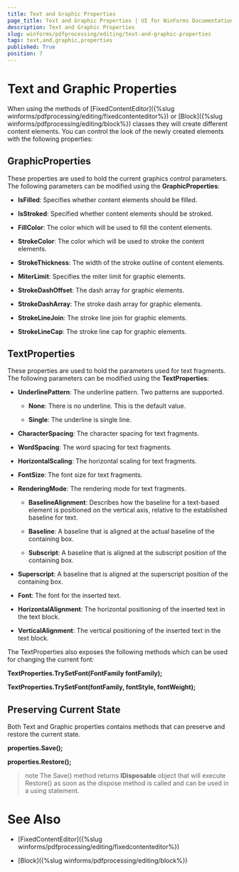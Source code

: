 ```yaml
---
title: Text and Graphic Properties
page_title: Text and Graphic Properties | UI for WinForms Documentation
description: Text and Graphic Properties
slug: winforms/pdfprocessing/editing/text-and-graphic-properties
tags: text,and,graphic,properties
published: True
position: 7
---
```


# Text and Graphic Properties

When using the methods of [FixedContentEditor]({%slug winforms/pdfprocessing/editing/fixedcontenteditor%}) or [Block]({%slug winforms/pdfprocessing/editing/block%}) classes they will create different content elements. You can control the look of the newly created elements with the following properties:

## GraphicProperties

These properties are used to hold the current graphics control parameters. The following parameters can be modified using the __GraphicProperties__:

* __IsFilled__: Specifies whether content elements should be filled.

* __IsStroked__: Specified whether content elements should be stroked.

* __FillColor__: The color which will be used to fill the content elements.            

* __StrokeColor__: The color which will be used to stroke the content elements.

* __StrokeThickness__: The width of the stroke outline of content elements.

* __MiterLimit__: Specifies the miter limit for graphic elements.

* __StrokeDashOffset__: The dash array for graphic elements.

* __StrokeDashArray__: The stroke dash array for graphic elements.

* __StrokeLineJoin__: The stroke line join for graphic elements.

* __StrokeLineCap__: The stroke line cap for graphic elements.

## TextProperties

These properties are used to hold the parameters used for text fragments. The following parameters can be modified using the __TextProperties__:

* __UnderlinePattern__: The underline pattern. Two patterns are supported.

  * __None__: There is no underline. This is the default value.
 
  * __Single__: The underline is single line.

* __CharacterSpacing__: The character spacing for text fragments.

* __WordSpacing__: The word spacing for text fragments.

* __HorizontalScaling__: The horizontal scaling for text fragments.

* __FontSize__: The font size for text fragments.

* __RenderingMode__: The rendering mode for text fragments.

  * __BaselineAlignment__: Describes how the baseline for a text-based element is positioned on the vertical axis, relative to the established baseline for text.

  * __Baseline__: A baseline that is aligned at the actual baseline of the containing box.

  * __Subscript__: A baseline that is aligned at the subscript position of the containing box.

* __Superscript__: A baseline that is aligned at the superscript position of the containing box.

* __Font__: The font for the inserted text.

* __HorizontalAlignment__: The horizontal positioning of the inserted text in the text block.

* __VerticalAlignment__: The vertical positioning of the inserted text in the text block.

The TextProperties also exposes the following methods which can be used for changing the current font:

__TextProperties.TrySetFont(FontFamily fontFamily);__

__TextProperties.TrySetFont(fontFamily, fontStyle, fontWeight);__

## Preserving Current State

Both Text and Graphic properties contains methods that can preserve and restore the current state.

__properties.Save();__

__properties.Restore();__

>note The Save() method returns __IDisposable__ object that will execute Restore() as soon as the dispose method is called and can be used in a using statement.
>


# See Also

 * [FixedContentEditor]({%slug winforms/pdfprocessing/editing/fixedcontenteditor%})

 * [Block]({%slug winforms/pdfprocessing/editing/block%})